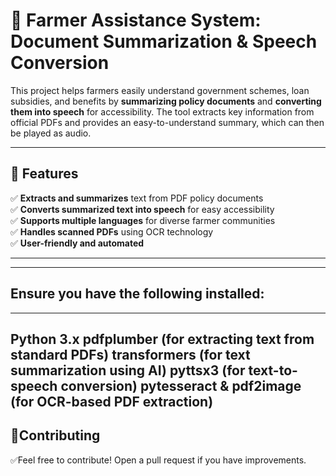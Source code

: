 
# 🌾 Farmer Assistance System: Document Summarization & Speech Conversion  

This project helps farmers easily understand government schemes, loan subsidies, and benefits by **summarizing policy documents** and **converting them into speech** for accessibility. The tool extracts key information from official PDFs and provides an easy-to-understand summary, which can then be played as audio.  

---

## 🚀 Features  
✅ **Extracts and summarizes** text from PDF policy documents  
✅ **Converts summarized text into speech** for easy accessibility  
✅ **Supports multiple languages** for diverse farmer communities  
✅ **Handles scanned PDFs** using OCR technology  
✅ **User-friendly and automated**  

---
---


## Ensure you have the following installed:
---
Python 3.x
pdfplumber (for extracting text from standard PDFs)
transformers (for text summarization using AI)
pyttsx3 (for text-to-speech conversion)
pytesseract & pdf2image (for OCR-based PDF extraction)
---
## 🤝Contributing
✅Feel free to contribute!
Open a pull request if you have improvements.
